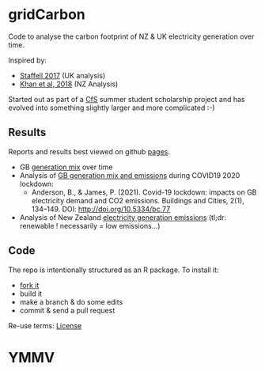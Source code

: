 # gridCarbon

Code to analyse the carbon footprint of NZ & UK electricity generation over time.

Inspired by:

 * [Staffell 2017](http://www.sciencedirect.com/science/article/pii/S0301421516307017) (UK analysis)
 * [Khan et al, 2018](http://www.sciencedirect.com/science/article/pii/S0959652618306474) (NZ Analysis)

Started out as part of a [CfS](https://cfsotago.github.io/) summer student scholarship project and has evolved into something slightly larger and more complicated :-)

## Results

Reports and results best viewed on github [pages](https://dataknut.github.io/gridCarbon/).

 * GB [generation mix](rmd/gbGenMixTrends.html) over time
 * Analysis of [GB generation mix and emissions](https://git.soton.ac.uk/ba1e12/gbLockdownElecPaper) during COVID19 2020 lockdown:
   * Anderson, B., & James, P. (2021). Covid-19 lockdown: impacts on GB electricity demand and CO2 emissions. Buildings and Cities, 2(1), 134–149. DOI: http://doi.org/10.5334/bc.77
 * Analysis of New Zealand [electricity generation emissions](https://dataknut.github.io/nzGridCarbonPaper/) (tl;dr: renewable ! necessarily = low emissions...)

## Code

The repo is intentionally structured as an R package. To install it:

* [fork it](https://git.soton.ac.uk/SERG/workflow/-/blob/master/CONTRIBUTING.md)
* build it
* make a branch & do some edits
* commit & send a pull request

Re-use terms: [License](LICENSE)

# YMMV
